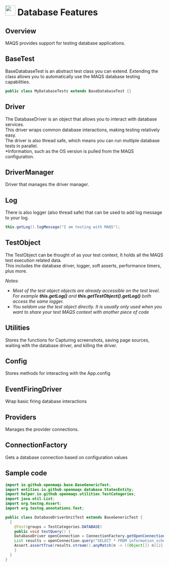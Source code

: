 # <img src="resources/MAQS.jpg" height="32" width="32"> Database Features

## Overview
MAQS provides support for testing database applications.  	

## BaseTest
BaseDatabaseTest is an abstract test class you can extend.
Extending the class allows you to automatically use the MAQS database testing capabilities.
```java
public class MyDatabaseTests extends BaseDatabaseTest {}
```

## Driver
The DatabaseDriver is an object that allows you to interact with database services.  
This driver wraps common database interactions, making testing relatively easy.  
The driver is also thread safe, which means you can run multiple database tests in parallel.  
*Information, such as the OS version is pulled from the MAQS configuration.

## DriverManager
Driver that manages the driver manager.

## Log
There is also logger (also thread safe) that can be used to add log message to your log.
```java
this.getLog().logMessage("I am testing with MAQS");
```

## TestObject
The TestObject can be thought of as your test context, It holds all the MAQS test execution related data.  
This includes the database driver, logger, soft asserts, performance timers, plus more.

*Notes:*  
* *Most of the test object objects are already accessible on the test level. For example **this.getLog()** and **this.getTestObject().getLog()** both access the same logger.*
* *You seldom use the test object directly. It is usually only used when you want to share your test MAQS context with another piece of code*

## Utilities
Stores the functions for Capturing screenshots, saving page sources, waiting with the database driver, and killing the driver.

## Config
Stores methods for interacting with the App.config

## EventFiringDriver
Wrap basic firing database interactions

## Providers
Manages the provider connections.

## ConnectionFactory
Gets a database connection based on configuration values

## Sample code
```java
import io.github.openmaqs.base.BaseGenericTest;
import entities.io.github.openmaqs.database.StatesEntity;
import helper.io.github.openmaqs.utilities.TestCategories;
import java.util.List;
import org.testng.Assert;
import org.testng.annotations.Test;

public class DatabaseDriverUnitTest extends BaseGenericTest {
  { 
    @Test(groups = TestCategories.DATABASE)
    public void testQuery() {
    DatabaseDriver openConnection = ConnectionFactory.getOpenConnection();
    List results = openConnection.query("SELECT * FROM information_schema.tables");
    Assert.assertTrue(results.stream().anyMatch(n -> ((Object[]) n)[2].equals("States")));
    }
  }
}
```
